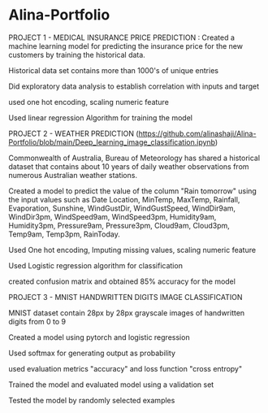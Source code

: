 # Alina-Portfolio

PROJECT 1 - MEDICAL INSURANCE PRICE PREDICTION
: Created a machine learning model for predicting the insurance price for the new customers by training the historical data.

Historical data set contains more than 1000's of unique entries

Did exploratory data analysis to establish correlation with inputs and target

 used one hot encoding, scaling numeric feature
 
 Used linear regression Algorithm for training the model 
 
 
 
 
 


 PROJECT 2 - WEATHER PREDICTION (https://github.com/alinashaji/Alina-Portfolio/blob/main/Deep_learning_image_classification.ipynb)

Commonwealth of Australia, Bureau of Meteorology has shared a historical dataset that contains about 10 years of daily weather observations from numerous Australian weather stations.

Created a model to predict the value of the column "Rain tomorrow" using the input values such as Date Location, MinTemp, MaxTemp, Rainfall, Evaporation, Sunshine, WindGustDir, WindGustSpeed, WindDir9am, WindDir3pm, WindSpeed9am, WindSpeed3pm, Humidity9am, Humidity3pm, Pressure9am, Pressure3pm, Cloud9am, Cloud3pm, Temp9am, Temp3pm, RainToday.

Used One hot encoding, Imputing missing values, scaling numeric feature

Used Logistic regression algorithm for classification

created confusion matrix and obtained 85% accuracy for the model

PROJECT 3 - MNIST HANDWRITTEN DIGITS IMAGE CLASSIFICATION

MNIST dataset contain 28px by 28px grayscale images of handwritten digits from 0 to 9

Created a model using pytorch and logistic regression

Used softmax for generating output as probability

used evaluation metrics "accuracy" and loss function "cross entropy"

Trained the model and evaluated model using a validation set

Tested the model by randomly selected examples
